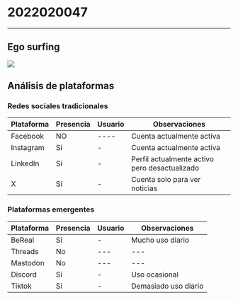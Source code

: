 # 2022020047
---
## Ego surfing
![](/EgoSurfing-AnibalBayas.png)
## Análisis de plataformas

### Redes sociales tradicionales

| Plataforma | Presencia | Usuario                 | Observaciones                                      |
|------------|----------|-------------------------|----------------------------------------------------|
| Facebook   | NO       | ----           | Cuenta actualmente activa                         |
| Instagram  | Sí       | -             | Cuenta actualmente activa                         |
| LinkedIn   | Sí       | -    | Perfil actualmente activo pero desactualizado     |
| X          | Sí       | -            | Cuenta solo para ver noticias                     |

### Plataformas emergentes

| Plataforma | Presencia | Usuario            | Observaciones          |
|------------|----------|--------------------|------------------------|
| BeReal     | Sí       | -     | Mucho uso diario      |
| Threads    | No       | ---                | ---                    |
| Mastodon   | No       | ---                | ---                    |
| Discord    | Sí       | -     | Uso ocasional          |
| Tiktok     | Sí       | -     | Demasiado uso diario  |

